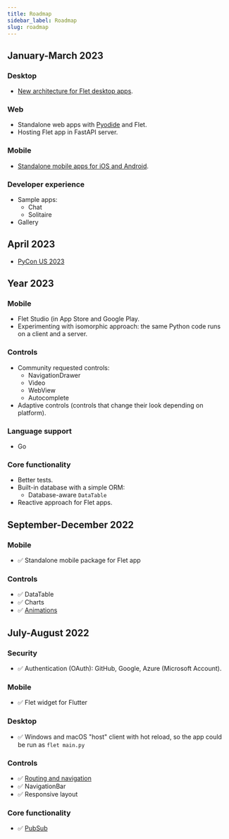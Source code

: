 ```yaml
---
title: Roadmap
sidebar_label: Roadmap
slug: roadmap
---
```


## January-March 2023

### Desktop

* [New architecture for Flet desktop apps](/blog/flet-mobile-update#flet-new-desktop-architecture).

### Web

* Standalone web apps with [Pyodide](https://pyodide.org/en/stable/) and Flet.
* Hosting Flet app in FastAPI server.

### Mobile

* [Standalone mobile apps for iOS and Android](/blog/flet-mobile-update#flet-mobile-architecture).

### Developer experience

* Sample apps:
    * Chat
    * Solitaire
* Gallery

## April 2023

* [PyCon US 2023](https://us.pycon.org/2023/)

## Year 2023

### Mobile

* Flet Studio (in App Store and Google Play.
* Experimenting with isomorphic approach: the same Python code runs on a client and a server.

### Controls

* Community requested controls:
  * NavigationDrawer
  * Video
  * WebView
  * Autocomplete
* Adaptive controls (controls that change their look depending on platform).

### Language support

* Go

### Core functionality

* Better tests.
* Built-in database with a simple ORM:
  * Database-aware `DataTable`
* Reactive approach for Flet apps.

## September-December 2022

### Mobile

* :white_check_mark: Standalone mobile package for Flet app

### Controls

* :white_check_mark: DataTable
* :white_check_mark: Charts
* :white_check_mark: [Animations](/docs/guides/python/animations)

## July-August 2022

### Security

* :white_check_mark: Authentication (OAuth): GitHub, Google, Azure (Microsoft Account).

### Mobile

* :white_check_mark: Flet widget for Flutter

### Desktop

* :white_check_mark: Windows and macOS "host" client with hot reload, so the app could be run as `flet main.py`

### Controls

* :white_check_mark: [Routing and navigation](/docs/guides/python/navigation-and-routing)
* :white_check_mark: NavigationBar
* :white_check_mark: Responsive layout

### Core functionality

* :white_check_mark: [PubSub](/docs/guides/python/pub-sub)